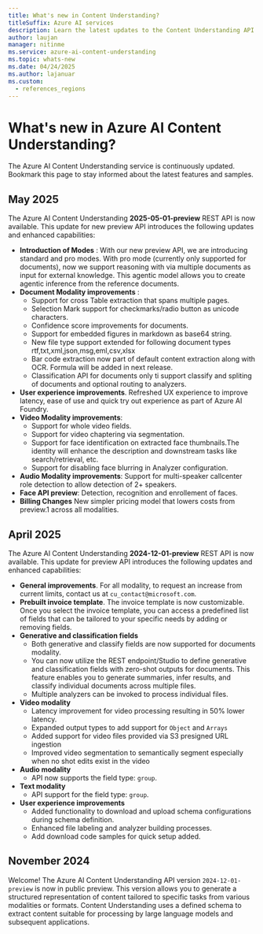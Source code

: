 ```yaml
---
title: What's new in Content Understanding?
titleSuffix: Azure AI services
description: Learn the latest updates to the Content Understanding API.
author: laujan
manager: nitinme
ms.service: azure-ai-content-understanding
ms.topic: whats-new
ms.date: 04/24/2025
ms.author: lajanuar
ms.custom:
  - references_regions
---
```


# What's new in Azure AI Content Understanding?

The Azure AI Content Understanding service is continuously updated. Bookmark this page to stay informed about the latest features and samples.

## May 2025
The Azure AI Content Understanding **2025-05-01-preview** REST API is now available. This update for new preview API introduces the following updates and enhanced capabilities:

* **Introduction of Modes** : With our new preview API, we are introducing standard and pro modes. With pro mode (currently only supported for documents), now we support reasoning with via multiple documents as input for external knowledge. This agentic model allows you to create agentic inference from the reference documents.
* **Document Modality improvements** :
  * Support for cross Table extraction that spans multiple pages.
  * Selection Mark support for checkmarks/radio button as unicode characters. 
  * Confidence score improvements for documents.
  * Support for embedded figures in markdown as base64 string.
  * New file type support extended for following document types rtf,txt,xml,json,msg,eml,csv,xlsx
  * Bar code extraction now part of default content extraction along with OCR. Formula will be added in next release. 
  * Classification API for documents only ti support classify and spliting of documents and optional routing to analyzers.
* **User experience improvements**. Refreshed UX experience to improve latency, ease of use and quick try out experience as part of Azure AI Foundry.
* **Video Modality improvements**:
  * Support for whole video fields.
  * Support for video chaptering via segmentation.
  * Support for face identification on extracted face thumbnails.The identity will enhance the description and downstream tasks like search/retrieval, etc.
  * Support for disabling face blurring in Analyzer configuration.
* **Audio Modality improvements**: Support for multi-speaker callcenter role detection to allow detection of 2+ speakers. 
* **Face API preview**: Detection, recognition and enrollement of faces.
* **Billing Changes** New simpler pricing model that lowers costs from preview.1 across all modalities. 

  
## April 2025

The Azure AI Content Understanding **2024-12-01-preview** REST API is now available. This update for preview API introduces the following updates and enhanced capabilities:

* **General improvements**. For all modality, to request an increase from current limits, contact us at `cu_contact@microsoft.com`.
* **Prebuilt invoice template**. The invoice template is now customizable. Once you select the invoice template, you can access a predefined list of fields that can be tailored to your specific needs by adding or removing fields. 
* **Generative and classification fields**
  * Both generative and classify fields are now supported for documents modality. 
  * You can now utilize the REST endpoint/Studio to define generative and classification fields with zero-shot outputs for documents. This feature enables you to generate summaries, infer results, and classify individual documents across multiple files.
  * Multiple analyzers can be invoked to process individual files.
* **Video modality**
  * Latency improvement for video processing resulting in 50% lower latency.
  * Expanded output types to add support for `Object` and `Arrays`
  * Added support for video files provided via S3 presigned URL ingestion
  * Improved video segmentation to semantically segment especially when no shot edits exist in the video
* **Audio modality**
  * API now supports the field type: `group`.
* **Text modality**
  * API support for the field type: `group`.
* **User experience improvements**
  * Added functionality to download and upload schema configurations during schema definition.
  * Enhanced file labeling and analyzer building processes.
  * Add download code samples for quick setup added.

## November 2024

Welcome! The Azure AI Content Understanding API version `2024-12-01-preview` is now in public preview. This version allows you to generate a structured representation of content tailored to specific tasks from various modalities or formats. Content Understanding uses a defined schema to extract content suitable for processing by large language models and subsequent applications.
